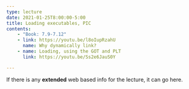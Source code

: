 ```yaml
---
type: lecture
date: 2021-01-25T8:00:00-5:00
title: Loading executables, PIC
contents:
    - "Book: 7.9-7.12"
    - link: https://youtu.be/l8oIupRzahU
      name: Why dynamically link?
    - name: Loading, using the GOT and PLT
      link: https://youtu.be/Ss2e6JauS0Y

---
```


If there is any **extended** web based info for the lecture, it can go here.
